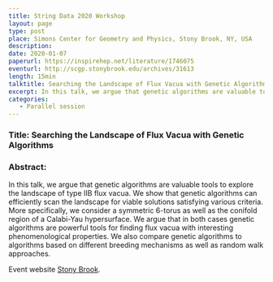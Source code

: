 ```yaml
---
title: String Data 2020 Workshop
layout: page
type: post
place: Simons Center for Geometry and Physics, Stony Brook, NY, USA
description: 
date: 2020-01-07
paperurl: https://inspirehep.net/literature/1746075
eventurl: http://scgp.stonybrook.edu/archives/31613
length: 15min
talktitle: Searching the Landscape of Flux Vacua with Genetic Algorithms
excerpt: In this talk, we argue that genetic algorithms are valuable tools to explore the landscape of type IIB flux vacua...
categories:
   - Parallel session
---
```


### Title: Searching the Landscape of Flux Vacua with Genetic Algorithms

### Abstract:

In this talk, we argue that genetic algorithms are valuable tools to explore the landscape of type IIB flux vacua. We show that genetic algorithms can efficiently scan the landscape for viable solutions satisfying various criteria. More specifically, we consider a symmetric 6-torus as well as the conifold region of a Calabi-Yau hypersurface. We argue that in both cases genetic algorithms are powerful tools for finding flux vacua with interesting phenomenological properties. We also compare genetic algorithms to algorithms based on different breeding mechanisms as well as random walk approaches.

Event website [Stony Brook](http://scgp.stonybrook.edu/archives/31613).
